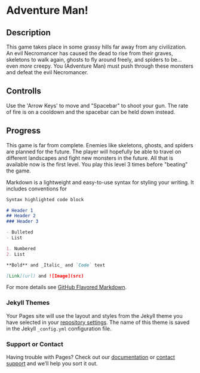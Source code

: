 # Adventure Man!

## Description
This game takes place in some grassy hills far away from any civilization. An evil Necromancer has caused the dead to rise from their graves, skeletons to walk again, ghosts to fly around freely, and spiders to be... even _more_ creepy. You (Adventure Man) must push through these monsters and defeat the evil Necromancer.

## Controlls
Use the 'Arrow Keys' to move and "Spacebar" to shoot your gun. The rate of fire is on a cooldown and the spacebar can be held down instead.

## Progress
This game is far from complete. Enemies like skeletons, ghosts, and spiders are planned for the future. The player will hopefully be able to travel on different landscapes and fight new monsters in the future. All that is available now is the first level. You play this level 3 times before "beating" the game.


Markdown is a lightweight and easy-to-use syntax for styling your writing. It includes conventions for

```markdown
Syntax highlighted code block

# Header 1
## Header 2
### Header 3

- Bulleted
- List

1. Numbered
2. List

**Bold** and _Italic_ and `Code` text

[Link](url) and ![Image](src)
```

For more details see [GitHub Flavored Markdown](https://guides.github.com/features/mastering-markdown/).

### Jekyll Themes

Your Pages site will use the layout and styles from the Jekyll theme you have selected in your [repository settings](https://github.com/SilverLightning104/adventure_man/settings). The name of this theme is saved in the Jekyll `_config.yml` configuration file.

### Support or Contact

Having trouble with Pages? Check out our [documentation](https://help.github.com/categories/github-pages-basics/) or [contact support](https://github.com/contact) and we’ll help you sort it out.
